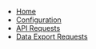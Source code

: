 <!-- docs/_sidebar.md -->

- [Home](/)
- [Configuration](configuration.md)
- [API Requests](api.md)
- [Data Export Requests](dataexports.md)
